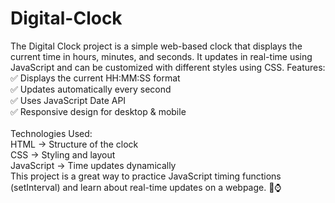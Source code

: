 # Digital-Clock
The Digital Clock project is a simple web-based clock that displays the current time in hours, minutes, and seconds. It updates in real-time using JavaScript and can be customized with different styles using CSS.
Features:<br>
✅ Displays the current HH:MM:SS format<br>
✅ Updates automatically every second<br>
✅ Uses JavaScript Date API<br>
✅ Responsive design for desktop & mobile<br>
<br>
Technologies Used:<br>
HTML → Structure of the clock<br>
CSS → Styling and layout<br>
JavaScript → Time updates dynamically<br>
This project is a great way to practice JavaScript timing functions (setInterval) and learn about real-time updates on a webpage. 🚀⌚<br>

